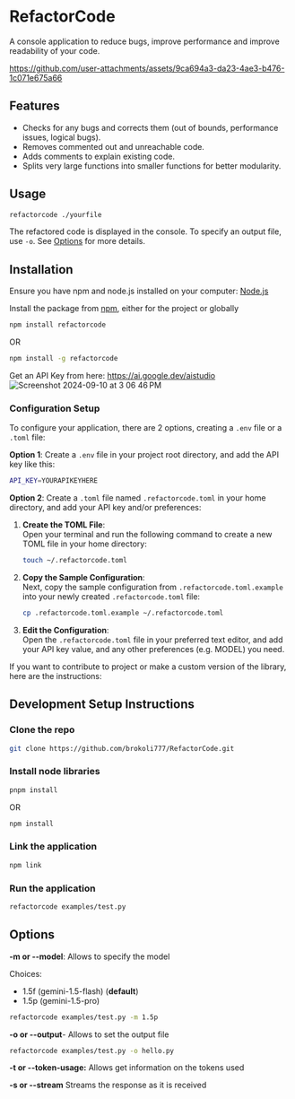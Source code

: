# RefactorCode

A console application to reduce bugs, improve performance and improve readability of your code.

https://github.com/user-attachments/assets/9ca694a3-da23-4ae3-b476-1c071e675a66

## Features

- Checks for any bugs and corrects them (out of bounds, performance issues, logical bugs).
- Removes commented out and unreachable code.
- Adds comments to explain existing code.
- Splits very large functions into smaller functions for better modularity.

## Usage

```bash
refactorcode ./yourfile
```

The refactored code is displayed in the console. To specify an output file, use `-o`. See [Options](#options) for more details.

## Installation

Ensure you have npm and node.js installed on your computer:
[Node.js](https://nodejs.org/en)

Install the package from [npm](https://www.npmjs.com/package/refactorcode), either for the project or globally
```bash
npm install refactorcode
```
OR 
```bash
npm install -g refactorcode
```

Get an API Key from here: https://ai.google.dev/aistudio
![Screenshot 2024-09-10 at 3 06 46 PM](https://github.com/user-attachments/assets/958f2257-f16e-4254-ac59-d5342be36b43)

### Configuration Setup

To configure your application, there are 2 options, creating a `.env` file or a `.toml` file:

**Option 1**: Create a `.env` file in your project root directory, and add the API key like this:

```bash
API_KEY=YOURAPIKEYHERE
```

**Option 2**: Create a `.toml` file named `.refactorcode.toml` in your home directory, and add your API key and/or preferences:

1. **Create the TOML File**:  
   Open your terminal and run the following command to create a new TOML file in your home directory:

   ```bash
   touch ~/.refactorcode.toml
   ```

2. **Copy the Sample Configuration**:  
   Next, copy the sample configuration from `.refactorcode.toml.example` into your newly created `.refactorcode.toml` file:

   ```bash
   cp .refactorcode.toml.example ~/.refactorcode.toml
   ```

3. **Edit the Configuration**:  
   Open the `.refactorcode.toml` file in your preferred text editor, and add your API key value, and any other preferences (e.g. MODEL) you need.

If you want to contribute to project or make a custom version of the library, here are the instructions:

## Development Setup Instructions

### Clone the repo

```bash
git clone https://github.com/brokoli777/RefactorCode.git
```

### Install node libraries

```bash
pnpm install
```

OR

```bash
npm install
```

### Link the application

```bash
npm link
```

### Run the application

```bash
refactorcode examples/test.py
```

## Options

**-m or --model**: Allows to specify the model

Choices:

- 1.5f (gemini-1.5-flash) (**default**)
- 1.5p (gemini-1.5-pro)

```bash
refactorcode examples/test.py -m 1.5p
```

**-o or --output**- Allows to set the output file

```bash
refactorcode examples/test.py -o hello.py
```

**-t or --token-usage:** Allows get information on the tokens used

**-s or --stream** Streams the response as it is received

